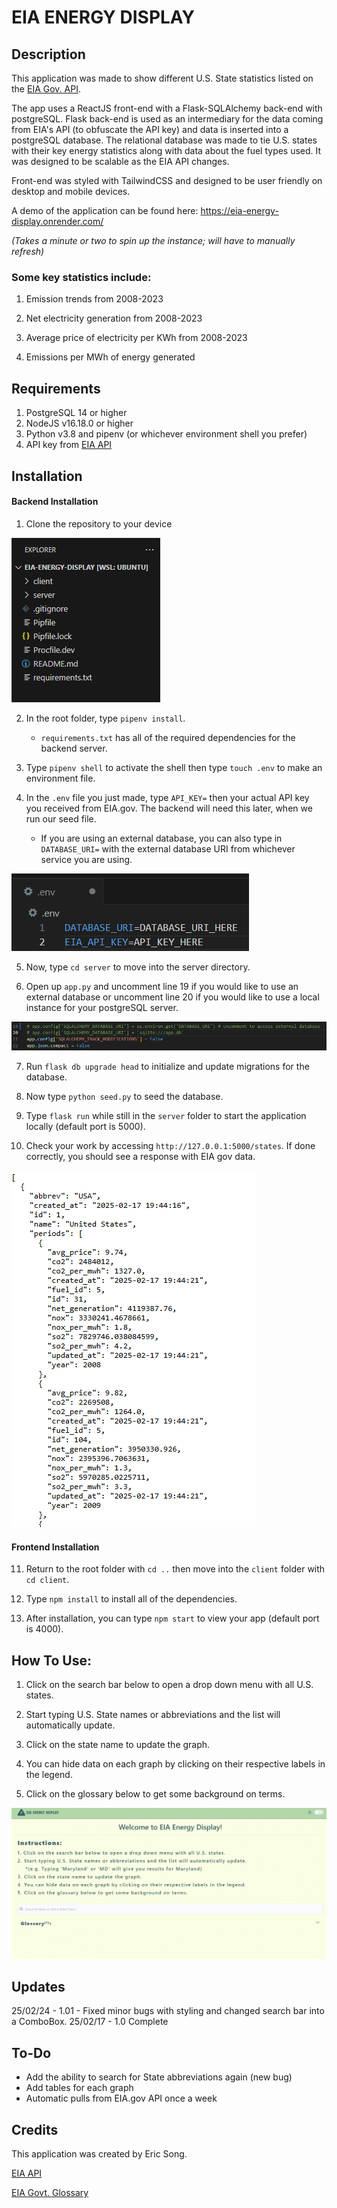 # EIA ENERGY DISPLAY 

## Description

This application was made to show different U.S. State statistics listed on the [EIA Gov. API](https://www.eia.gov/opendata/browser/electricity/state-electricity-profiles/summary). 

The app uses a ReactJS front-end with a Flask-SQLAlchemy back-end with postgreSQL. Flask back-end is used as an intermediary for the data coming from EIA's API (to obfuscate the API key) and data is inserted into a postgreSQL database. The relational database was made to tie U.S. states with their key energy statistics along with data about the fuel types used. It was designed to be scalable as the EIA API changes.

Front-end was styled with TailwindCSS and designed to be user friendly on desktop and mobile devices. 

A demo of the application can be found here: https://eia-energy-display.onrender.com/

*(Takes a minute or two to spin up the instance; will have to manually refresh)*

### Some key statistics include:

1. Emission trends from 2008-2023

2. Net electricity generation from 2008-2023

3. Average price of electricity per KWh from 2008-2023

4. Emissions per MWh of energy generated

## Requirements

1. PostgreSQL 14 or higher
2. NodeJS v16.18.0 or higher
3. Python v3.8 and pipenv (or whichever environment shell you prefer)
4. API key from [EIA API](https://www.eia.gov/opendata/)

## Installation

#### Backend Installation

1. Clone the repository to your device

![Repository](/readme_images/rootdirectory.png)

2. In the root folder, type `pipenv install`.
    - `requirements.txt` has all of the required dependencies for the backend server.

3. Type `pipenv shell` to activate the shell then type `touch .env` to make an environment file.

4. In the `.env` file you just made, type `API_KEY=` then your actual API key you received from EIA.gov. The backend will need this later, when we run our seed file.
    - If you are using an external database, you can also type in `DATABASE_URI=` with the external database URI from whichever service you are using.

![Example of API Key and database URI](/readme_images/envfile.png)

5. Now, type `cd server` to move into the server directory.

6. Open up `app.py` and uncomment line 19 if you would like to use an external database or uncomment line 20 if you would like to use a local instance for your postgreSQL server.

![Flask app configuration](/readme_images/apppy_comment.png)

7. Run `flask db upgrade head` to initialize and update migrations for the database.

8. Now type `python seed.py` to seed the database.

9. Type `flask run` while still in the `server` folder to start the application locally (default port is 5000).

10. Check your work by accessing `http://127.0.0.1:5000/states`. If done correctly, you should see a response with EIA gov data.

![JSON response](/readme_images/successfuljson.png)

#### Frontend Installation

11. Return to the root folder with `cd ..` then move into the `client` folder with `cd client`.

12. Type `npm install` to install all of the dependencies.

13. After installation, you can type `npm start` to view your app (default port is 4000).

## How To Use:

1. Click on the search bar below to open a drop down menu with all U.S. states.

2. Start typing U.S. State names or abbreviations and the list will automatically update.

3. Click on the state name to update the graph.

4. You can hide data on each graph by clicking on their respective labels in the legend.

5. Click on the glossary below to get some background on terms.

![How to use Gif](/readme_images/eiawebsitegif1.gif)

## Updates

25/02/24 - 1.01 - Fixed minor bugs with styling and changed search bar into a ComboBox.
25/02/17 - 1.0 Complete

## To-Do

- Add the ability to search for State abbreviations again (new bug)
- Add tables for each graph
- Automatic pulls from EIA.gov API once a week

## Credits

This application was created by Eric Song.

[EIA API](https://www.eia.gov/opendata/)

[EIA Govt. Glossary](https://www.eia.gov/tools/glossary/)
